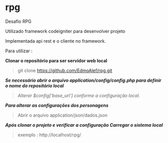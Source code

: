 # rpg
Desafio RPG

Utilizado framework codeigniter para desenvolver projeto

Implementada api rest e o cliente no framework.

Para utilizar : 

**Clonar o repositório para ser servidor web local**

> git clone https://github.com/EdmoAlef/rpg.git

**_Se necessário abrir o arquivo application/config/config.php para definir o nome do repositório local_**

>*Alterar $config['base_url']  conforme a configuração local.*

**_Para alterar as configurações dos personagens_**

>Abrir o arquivo application/json/dados.json

**_Após clonar o projeto e verificar a configuração Carregar o sistema local_**
>exemplo : http://localhost/rpg/
